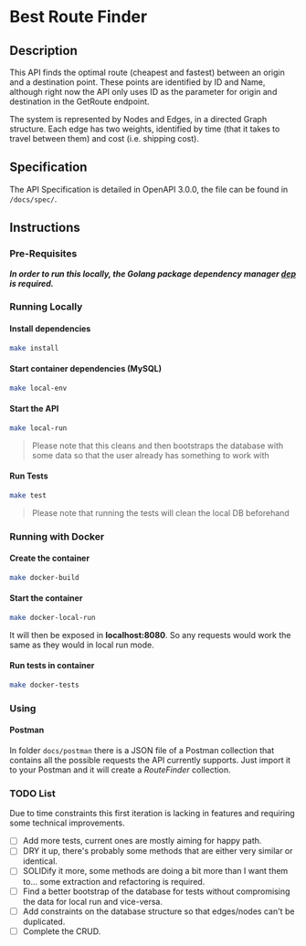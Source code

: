 
# Best Route Finder

## Description

This API finds the optimal route (cheapest and fastest) between an origin and a destination point.
These points are identified by ID and Name, although right now the API only uses ID as the parameter for origin and destination in the GetRoute endpoint.

The system is represented by Nodes and Edges, in a directed Graph structure.
Each edge has two weights, identified by time (that it takes to travel between them) and cost (i.e. shipping cost).

## Specification

The API Specification is detailed in OpenAPI 3.0.0, the file can be found in `/docs/spec/`.

## Instructions

### Pre-Requisites

***In order to run this locally, the Golang package dependency manager [dep](https://github.com/golang/dep) is required.***

### Running Locally

#### Install dependencies

```bash
make install
```

#### Start container dependencies (MySQL)

```bash
make local-env
```

#### Start the API

```bash
make local-run
```

>Please note that this cleans and then bootstraps the database with some data so that the user already has something to work with

#### Run Tests

```bash
make test
```

>Please note that running the tests will clean the local DB beforehand

### Running with Docker

#### Create the container

```bash
make docker-build
```

#### Start the container

```bash
make docker-local-run
```

It will then be exposed in **localhost:8080**. So any requests would work the same as they would in local run mode.

#### Run tests in container

```bash
make docker-tests
```

### Using

#### Postman

In folder `docs/postman` there is a JSON file of a Postman collection that contains all the possible requests the API currently supports.
Just import it to your Postman and it will create a *RouteFinder* collection.

### TODO List
Due to time constraints this first iteration is lacking in features and requiring some technical improvements.

- [ ] Add more tests, current ones are mostly aiming for happy path.
- [ ] DRY it up, there's probably some methods that are either very similar or identical. 
- [ ] SOLIDify it more, some methods are doing a bit more than I want them to... some extraction and refactoring is required.
- [ ] Find a better bootstrap of the database for tests without compromising the data for local run and vice-versa.
- [ ] Add constraints on the database structure so that edges/nodes can't be duplicated.
- [ ] Complete the CRUD.
